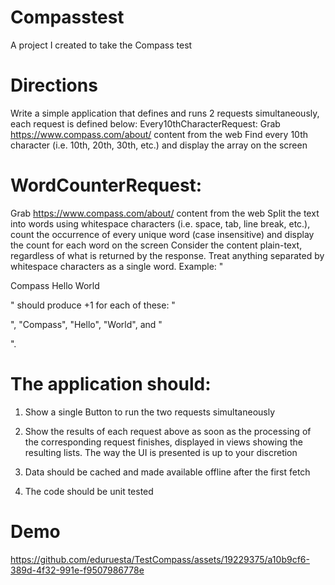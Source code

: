 # Compasstest
A project I created to take the Compass test


# Directions
Write a simple application that defines and runs 2 requests simultaneously, each request is defined below:
Every10thCharacterRequest:
Grab https://www.compass.com/about/ content from the web
Find every 10th character (i.e. 10th, 20th, 30th, etc.) and display the array on the screen 
# WordCounterRequest:
Grab https://www.compass.com/about/ content from the web
Split the text into words using whitespace characters (i.e. space, tab, line break, etc.), count the occurrence of every unique word (case insensitive) and display the count for each word on the screen 
Consider the content plain-text, regardless of what is returned by the response. Treat anything separated
by whitespace characters as a single word. Example:
"<p> Compass Hello World </p>" should produce +1 for each of these: "<p>", "Compass",
"Hello", "World", and "</p>".
# The application should:

1. Show a single Button to run the two requests simultaneously

2. Show the results of each request above as soon as the processing of the corresponding request finishes, displayed in views showing the resulting lists. The way the UI is presented is up to your discretion

3. Data should be cached and made available offline after the first fetch 

4. The code should be unit tested



# Demo

https://github.com/eduruesta/TestCompass/assets/19229375/a10b9cf6-389d-4f32-991e-f9507986778e




